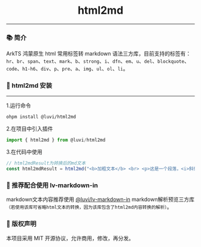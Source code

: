 # <center>html2md</center>

---

### 📚 简介

ArkTS 鸿蒙原生 html 常用标签转 markdown
语法三方库，目前支持的标签有：`hr`、`br`、`span`、`text`、`mark`、`b`、`strong`、`i`、`dfn`、`em`、`u`、`del`、`blockquote`、`code`、`h1-h6`、`div`、`p`、`pre`、`a`、`img`、`ul`、`ol`、`li`。

### 🍺 html2md 安装

---
1.运行命令

``` shell
ohpm install @luvi/html2md
```

2.在项目中引入插件

``` javascript
import { html2md } from @luvi/html2md
```

3.在代码中使用

``` javascript
// html2mdResult为转换后的md文本
const html2mdResult = html2md("<b>加粗文本</b> <br> <p>这是一个段落，<i>斜体</i>可以包含在其中。</p>")
```

### 🍊 推荐配合使用 lv-markdown-in

markdown文本内容推荐使用 [@luvi/lv-markdown-in](https://ohpm.openharmony.cn/#/cn/detail/@luvi%2Flv-markdown-in)
markdown解析预览三方库`（若使用该库可省略html文本的转换，因为该库包含了html2md内容转换的解析）`。

### 🍺 版权声明

本项目采用 MIT 开源协议，允许商用，修改，再分发。